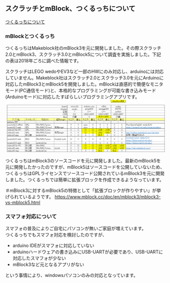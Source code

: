 ## スクラッチとmBlock、つくるっちについて
[つくるっちについて](http://sohta02.web.fc2.com/familyday_about.html)

### mBlockとつくるっち
つくるっちはMakeblock社のmBlock3を元に開発しました。その際スクラッチ2.0とmBlock3、スクラッチ3.0とmBlock5について調査を実施しました。下記の表は2018年ごろに調べた情報です。  

スクラッチはLEGO wedoやEV3など一部のHWにのみ対応し、arduinoには対応していません。Makeblock社はスクラッチ2.0とスクラッチ3.0を元にArduinoに対応したmBlock3とmBlock5を開発しました。mBlockは直感的で簡便なモニタモード(PC通信モード)と、本格的なプログラミングが可能な書き込みモード(Arduinoモード)に対応したすばらしいプログラミングアプリです。  
![scratch](images/scratch_mBlock.png)

つくるっちはmBlock3のソースコードを元に開発しました。最新のmBlock5を元に開発したかったのですが、mBlock5はソースコードを公開していないため、つくるっちはGPLライセンスでソースコード公開されているmBlock3を元に開発しました。つくるっちでは簡単に拡張ブロックを作成できるようなっています。

＃mBlock3に対するmBlock5の特徴として「拡張ブロックが作りやすい」が挙げられているようです。
https://www.mblock.cc/doc/en/mblock3/mblock3-vs-mblock5.html

### スマフォ対応について
スマフォの普及によりご自宅にパソコンが無いご家庭が増えています。  
つくるっちでもスマフォ対応を検討したのですが、
- arduino IDEがスマフォに対応していない
- arduinoハードウェアの書き込みにUSB-UARTが必要であり、USB-UARTに対応したスマフォが少ない
- mBlock3など元となるアプリがない

という事情により、windowsパソコンのみの対応となっています。
